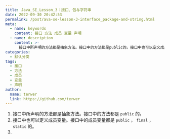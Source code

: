 ```yaml
---
title: Java_SE_Lesson_3：接口、包与字符串
date: 2022-09-30 20:42:53
permalink: /post/ava-se-lesson-3-interface_package-and-string.html
meta:
  - name: keywords
    content: 接口 方法 成员 变量 声明
  - name: description
    content: >-
      接口中所声明的方法都是抽象方法。接口中的方法都是public的。接口中也可以定义成员变量。接口中的成员变量都是publicfinalstatic的。‍
categories:
  - 默认分类
tags:
  - 接口
  - 方法
  - 成员
  - 变量
  - 声明
author:
  name: terwer
  link: https://github.com/terwer
---
```



1. 接口中所声明的方法都是抽象方法。接口中的方法都是 `public` 的。
2. 接口中也可以定义成员变量。接口中的成员变量都是 `public` ， `final` ， `static` 的。
3. ‍
